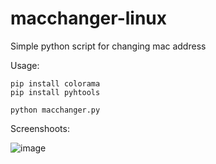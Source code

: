 # macchanger-linux
Simple python script for changing mac address

Usage:
```
pip install colorama
pip install pyhtools

python macchanger.py
```

Screenshoots:


![image](https://user-images.githubusercontent.com/122630205/213238342-8831a7a9-e4dc-4223-8dd0-c44fa7f7deff.png)

